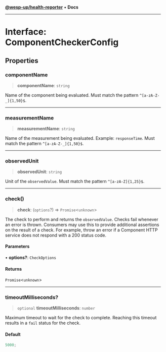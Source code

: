 [**@wesp-up/health-reporter**](../README.md) • **Docs**

---

# Interface: ComponentCheckerConfig

## Properties

### componentName

> **componentName**: `string`

Name of the component being evaluated. Must match the pattern
`^[a-zA-Z-_]{1,50}$`.

---

### measurementName

> **measurementName**: `string`

Name of the measurement being evaluated. Example: `responseTime`. Must
match the pattern `^[a-zA-Z-_]{1,50}$`.

---

### observedUnit

> **observedUnit**: `string`

Unit of the `observedValue`. Must match the pattern `^[a-zA-Z]{1,25}$`.

---

### check()

> **check**: (`options`?) => `Promise`\<`unknown`\>

The check to perform and returns the `observedValue`. Checks fail
whenever an error is thrown. Consumers may use this to provide
additional assertions on the result of a check. For example, throw
an error if a Component HTTP service does not respond with a 200
status code.

#### Parameters

• **options?**: `CheckOptions`

#### Returns

`Promise`\<`unknown`\>

---

### timeoutMilliseconds?

> `optional` **timeoutMilliseconds**: `number`

Maximum timeout to wait for the check to complete. Reaching this
timeout results in a `fail` status for the check.

#### Default

```ts
5000;
```
